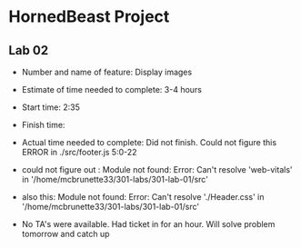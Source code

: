 # HornedBeast Project

## Lab 02

- Number and name of feature: Display images

- Estimate of time needed to complete: 3-4 hours

- Start time: 2:35

- Finish time:

- Actual time needed to complete: Did not finish. Could not figure this ERROR in ./src/footer.js 5:0-22

- could not figure out : Module not found: Error: Can't resolve 'web-vitals' in '/home/mcbrunette33/301-labs/301-lab-01/src'

- also this: Module not found: Error: Can't resolve './Header.css' in '/home/mcbrunette33/301-labs/301-lab-01/src'

- No TA's were available. Had ticket in for an hour. Will solve problem tomorrow and catch up

